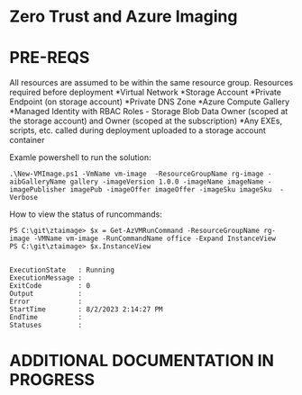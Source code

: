 # Zero Trust and Azure Imaging

# PRE-REQS

All resources are assumed to be within the same resource group. Resources required before deployment
*Virtual Network
*Storage Account
*Private Endpoint (on storage account)
*Private DNS Zone
*Azure Compute Gallery
*Managed Identity with RBAC Roles - Storage Blob Data Owner (scoped at the storage account) and Owner (scoped at the subscription)
*Any EXEs, scripts, etc. called during deployment uploaded to a storage account container

Examle powershell to run the solution:
```
.\New-VMImage.ps1 -VmName vm-image  -ResourceGroupName rg-image -aibGalleryName gallery -imageVersion 1.0.0 -imageName imageName -imagePublisher imagePub -imageOffer imageOffer -imageSku imageSku  -Verbose
```

How to view the status of runcommands:
```
PS C:\git\ztaimage> $x = Get-AzVMRunCommand -ResourceGroupName rg-image -VMName vm-image -RunCommandName office -Expand InstanceView
PS C:\git\ztaimage> $x.InstanceView


ExecutionState   : Running
ExecutionMessage :
ExitCode         : 0
Output           :
Error            :
StartTime        : 8/2/2023 2:14:27 PM
EndTime          :
Statuses         :
```

# ADDITIONAL DOCUMENTATION IN PROGRESS
